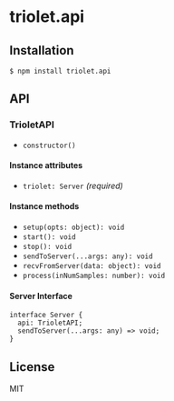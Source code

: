 # triolet.api

## Installation

```
$ npm install triolet.api
```

## API
### TrioletAPI
- `constructor()`

#### Instance attributes
- `triolet: Server` _(required)_

#### Instance methods
- `setup(opts: object): void`
- `start(): void`
- `stop(): void`
- `sendToServer(...args: any): void`
- `recvFromServer(data: object): void`
- `process(inNumSamples: number): void`

#### Server Interface
```
interface Server {
  api: TrioletAPI;
  sendToServer(...args: any) => void;
}
```

## License

MIT
